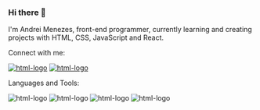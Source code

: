 ### Hi there 👋

I'm Andrei Menezes, front-end programmer, currently learning and creating projects with HTML, CSS, JavaScript and React.

Connect with me:

<a href="https://www.instagram.com/andreimenezes/"><img src="https://img.shields.io/badge/Instagram-E4405F?style=for-the-badge&logo=instagram&logoColor=white" alt=html-logo /></a>
<a href="https://www.linkedin.com/in/andrei-menezes-maurente-8993a223a/"><img src="https://img.shields.io/badge/LinkedIn-0077B5?style=for-the-badge&logo=linkedin&logoColor=white" alt=html-logo /></a>

Languages and Tools:

<img src="https://img.shields.io/badge/HTML5-E34F26?style=for-the-badge&logo=html5&logoColor=white" alt="html-logo" />
<img src="https://img.shields.io/badge/CSS-239120?&style=for-the-badge&logo=css3&logoColor=white" alt="html-logo" />
<img src="https://img.shields.io/badge/JavaScript-F7DF1E?style=for-the-badge&logo=javascript&logoColor=black" alt="html-logo" />
<img src="https://img.shields.io/badge/React-20232A?style=for-the-badge&logo=react&logoColor=61DAFB" alt="html-logo" />


